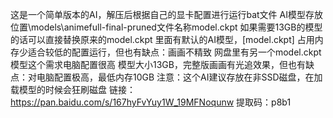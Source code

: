 这是一个简单版本的AI，解压后根据自己的显卡配置进行运行bat文件
AI模型存放位置\models\animefull-final-pruned文件名称model.ckpt
如果需要13GB的模型的话可以直接替换原来的model.ckpt
里面有默认的AI模型，[model.ckpt]  占用内存少适合较低的配置运行，但也有缺点：画画不精致
网盘里有另一个model.ckpt模型这个需求电脑配置很高 模型大小13GB，完整版画画有光追效果，但也有缺点：对电脑配置极高，最低内存10GB
注意：这个AI建议存放在非SSD磁盘，在加载模型的时候会狂刷磁盘
链接：https://pan.baidu.com/s/167hyFvYuy1W_19MFNoqunw
提取码：p8b1
